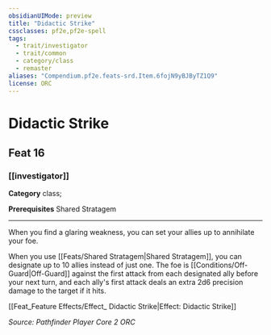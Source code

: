 ```yaml
---
obsidianUIMode: preview
title: "Didactic Strike"
cssclasses: pf2e,pf2e-spell
tags:
  - trait/investigator
  - trait/common
  - category/class
  - remaster
aliases: "Compendium.pf2e.feats-srd.Item.6fojN9yBJByTZ1Q9"
license: ORC
---
```

# Didactic Strike
## Feat 16
### [[investigator]]

**Category** class; 



**Prerequisites** Shared Stratagem
* * *
When you find a glaring weakness, you can set your allies up to annihilate your foe.

When you use [[Feats/Shared Stratagem|Shared Stratagem]], you can designate up to 10 allies instead of just one. The foe is [[Conditions/Off-Guard|Off-Guard]] against the first attack from each designated ally before your next turn, and each ally's first attack deals an extra 2d6 precision damage to the target if it hits.

[[Feat_Feature Effects/Effect_ Didactic Strike|Effect: Didactic Strike]]

*Source: Pathfinder Player Core 2*
*ORC*